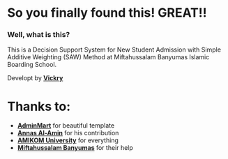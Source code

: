 So you finally found this! GREAT!!
===========
### Well, what is this?

This is a Decision Support System for New Student Admission with Simple Additive Weighting (SAW) Method at Miftahussalam Banyumas Islamic Boarding School.

Developt by [**Vickry**](https://www.facebook.com/Vickry.ID/)

# Thanks to:

 * [**AdminMart**](https://adminmart.com/) for beautiful template
 * [**Annas Al-Amin**](https://github.com/a3tech) for his contribution
 * [**AMIKOM University**](https://home.amikom.ac.id/) for everything
 * [**Miftahussalam Banyumas**](https://www.miftahussalamibs.sch.id/) for their help
 
